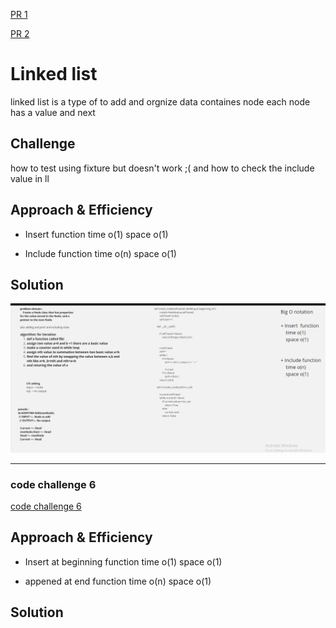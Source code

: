 [PR 1](https://github.com/hadeelhhawajreh/data-structures-and-algorithms-c401/pull/5)

[PR 2](https://github.com/hadeelhhawajreh/data-structures-and-algorithms-c401/pull/6)


# Linked list 
linked list is a type of to add and orgnize data 
containes node 
each node has a value and next 


## Challenge
how to test using fixture but doesn't work ;(
and how to check the include value in ll 

## Approach & Efficiency
<!-- What approach did you take? Why? What is the Big O space/time for this approach? -->
+ Insert  function 
    time o(1)
    space o(1)


+ Include function 
    time o(n)
    space o(1)



## Solution
<!-- Embedded whiteboard image -->
![drawing](../../assets/ll.png)

---------------------------------------------------------------------------------------
### code challenge 6 
[code challenge 6](https://github.com/hadeelhhawajreh/data-structures-and-algorithms-c401/pull/9)

## Approach & Efficiency
<!-- What approach did you take? Why? What is the Big O space/time for this approach? -->
+ Insert at beginning   function 
    time o(1)
    space o(1)


+ appened at end function 
    time o(n)
    space o(1)



## Solution
<!-- Embedded whiteboard image -->
